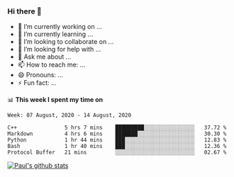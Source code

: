 ### Hi there 👋

- 🔭 I’m currently working on ...
- 🌱 I’m currently learning ...
- 👯 I’m looking to collaborate on ...
- 🤔 I’m looking for help with ...
- 💬 Ask me about ...
- 📫 How to reach me: ...
- 😄 Pronouns: ...
- ⚡ Fun fact: ...

📊 **This week I spent my time on**
<!--START_SECTION:waka-->
```text
Week: 07 August, 2020 - 14 August, 2020

C++               5 hrs 7 mins    █████████░░░░░░░░░░░░░░░░   37.72 % 
Markdown          4 hrs 6 mins    ███████░░░░░░░░░░░░░░░░░░   30.30 % 
Python            1 hr 44 mins    ███░░░░░░░░░░░░░░░░░░░░░░   12.83 % 
Bash              1 hr 40 mins    ███░░░░░░░░░░░░░░░░░░░░░░   12.36 % 
Protocol Buffer   21 mins         ░░░░░░░░░░░░░░░░░░░░░░░░░   02.67 %
```
<!--END_SECTION:waka-->


[![Paul's github stats](https://github-readme-stats.vercel.app/api?username=mickeyouyou&theme=dracula&show_icons=true)](https://github.com/anuraghazra/github-readme-stats)
